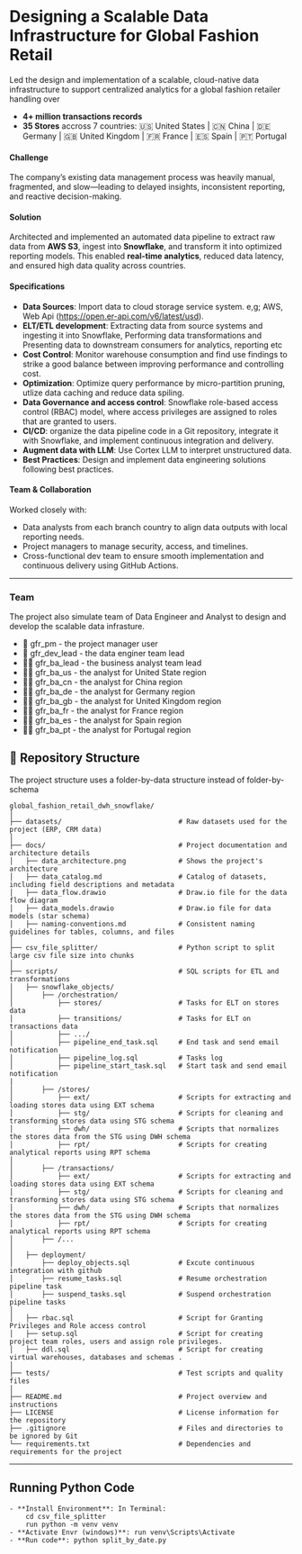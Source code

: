 # Designing a Scalable Data Infrastructure for Global Fashion Retail
Led the design and implementation of a scalable, cloud-native data infrastructure to support centralized analytics for a global fashion retailer handling over 
- **4+ million transactions records**
- **35 Stores** accross 7 countries: 
🇺🇸 United States | 🇨🇳 China | 🇩🇪 Germany | 🇬🇧 United Kingdom | 🇫🇷 France | 🇪🇸 Spain | 🇵🇹 Portugal

#### Challenge
The company’s existing data management process was heavily manual, fragmented, and slow—leading to delayed insights, inconsistent reporting, and reactive decision-making.

#### Solution
Architected and implemented an automated data pipeline to extract raw data from **AWS S3**, ingest into **Snowflake**, and transform it into optimized reporting models. This enabled **real-time analytics**, reduced data latency, and ensured high data quality across countries.


#### Specifications
- **Data Sources**: Import data to cloud storage service system. e,g; AWS, Web Api (https://open.er-api.com/v6/latest/usd).
- **ELT/ETL development**: Extracting data from source systems and ingesting it into Snowflake, Performing data transformations and Presenting data to downstream consumers for analytics, reporting etc
- **Cost Control**: Monitor warehouse consumption and find use findings to strike a good balance between improving performance and controlling cost.
- **Optimization**: Optimize query performance by micro-partition pruning, utlize data caching and reduce data spiling.
- **Data Governance and access control**: Snowflake role-based access control (RBAC) model, where access privileges are assigned to roles that are granted to users.
- **CI/CD**: organize the data pipeline code in a Git repository, integrate it with Snowflake, and implement continuous integration and delivery.
- **Augment data with LLM**: Use Cortex LLM to interpret unstructured data.
- **Best Practices**: Design and implement data engineering solutions following best practices.


#### Team & Collaboration
Worked closely with:
- Data analysts from each branch country to align data outputs with local reporting needs.
- Project managers to manage security, access, and timelines.
- Cross-functional dev team to ensure smooth implementation and continuous delivery using GitHub Actions.

---
### Team
The project also simulate team of Data Engineer and Analyst to design and develop the scalable
data infrasture.

* 🤵 gfr_pm - the project manager user
* 🧔 gfr_dev_lead - the data enginer team lead
* 👩‍🦱 gfr_ba_lead - the business analyst team lead
* 👱‍♀️ gfr_ba_us - the analyst for United State region
* 👨‍🦱 gfr_ba_cn - the analyst for China region
* 👱‍♂️ gfr_ba_de - the analyst for Germany region
* 👨‍🦲 gfr_ba_gb - the analyst for United Kingdom region
* 👨‍🦱 gfr_ba_fr - the analyst for France region
* 👩‍🦱 gfr_ba_es - the analyst for Spain region
* 👨‍🦱 gfr_ba_pt - the analyst for Portugal region






## 📂 Repository Structure
The project structure uses a folder-by-data structure instead of folder-by-schema
```
global_fashion_retail_dwh_snowflake/
│
├── datasets/                             # Raw datasets used for the project (ERP, CRM data)
│
├── docs/                                 # Project documentation and architecture details
│   ├── data_architecture.png             # Shows the project's architecture
│   ├── data_catalog.md                   # Catalog of datasets, including field descriptions and metadata
│   ├── data_flow.drawio                  # Draw.io file for the data flow diagram
│   ├── data_models.drawio                # Draw.io file for data models (star schema)
│   ├── naming-conventions.md             # Consistent naming guidelines for tables, columns, and files
│
├── csv_file_splitter/                    # Python script to split large csv file size into chunks
│
├── scripts/                              # SQL scripts for ETL and transformations
│   ├── snowflake_objects/
│       ├── /orchestration/
│           ├── stores/                   # Tasks for ELT on stores data 
│           ├── transitions/              # Tasks for ELT on transactions data 
│           ├── .../              
│           ├── pipeline_end_task.sql     # End task and send email notification   
│           ├── pipeline_log.sql          # Tasks log
│           ├── pipeline_start_task.sql   # Start task and send email notification
|
│       ├── /stores/
│           ├── ext/                      # Scripts for extracting and loading stores data using EXT schema
│           ├── stg/                      # Scripts for cleaning and transforming stores data using STG schema
│           ├── dwh/                      # Scripts that normalizes the stores data from the STG using DWH schema   
│           ├── rpt/                      # Scripts for creating analytical reports using RPT schema
│  
│       ├── /transactions/
│           ├── ext/                      # Scripts for extracting and loading stores data using EXT schema
│           ├── stg/                      # Scripts for cleaning and transforming stores data using STG schema
│           ├── dwh/                      # Scripts that normalizes the stores data from the STG using DWH schema   
│           ├── rpt/                      # Scripts for creating analytical reports using RPT schema
│       ├── /...
│
│   ├── deployment/
│       ├── deploy_objects.sql            # Excute continuous integration with github
│       ├── resume_tasks.sql              # Resume orchestration pipeline task
│       ├── suspend_tasks.sql             # Suspend orchestration pipeline tasks
│
│   ├── rbac.sql                          # Script for Granting Privileges and Role access control
│   ├── setup.sql                         # Script for creating project team roles, users and assign role privileges.
│   ├── ddl.sql                           # Script for creating virtual warehouses, databases and schemas . 
│
├── tests/                                # Test scripts and quality files
│
├── README.md                             # Project overview and instructions
├── LICENSE                               # License information for the repository
├── .gitignore                            # Files and directories to be ignored by Git
└── requirements.txt                      # Dependencies and requirements for the project
```
---
## Running Python Code
```
- **Install Environment**: In Terminal:
    cd csv_file_splitter
    run python -m venv venv
- **Activate Envr (windows)**: run venv\Scripts\Activate 
- **Run code**: python split_by_date.py
```
